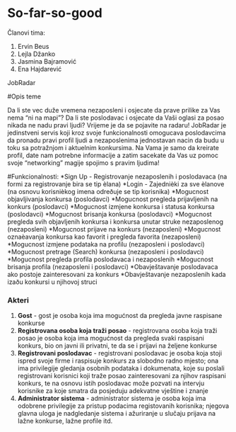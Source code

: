 ﻿# So-far-so-good
 Članovi tima:
 1. Ervin Beus
 2. Lejla Džanko
 3. Jasmina Bajramović
 4. Ena Hajdarević

JobRadar 

#Opis teme

Da li ste vec duže vremena nezaposleni i osjecate da prave prilike za Vas nema “ni na mapi”? Da li ste poslodavac i osjecate da Vaši oglasi za posao nikada ne nadu pravi ljudi?
Vrijeme je da se pojavite na radaru!
JobRadar je jedinstveni servis koji kroz svoje funkcionalnosti omogucava poslodavcima da pronadu pravi profil ljudi a nezaposlenima jednostavan nacin da budu u toku sa potražnjom i aktuelnim konkursima.
Na Vama je samo da kreirate profil, date nam potrebne informacije a zatim sacekate da Vas uz pomoc svoje “networking” magije spojimo s pravim ljudima!

#Funkcionalnosti:
*Sign Up - Registrovanje nezaposlenih i poslodavaca (na formi za registrovanje bira se tip èlana)
*Login - Zajednièki za sve èlanove (na osnovu korisnièkog imena odreðuje se tip korisnika)
*Mogucnost objavljivanja konkursa (poslodavci)
*Mogucnost pregleda prijavljenih na konkurs (poslodavci)
*Mogucnost izmjene konkursa i statusa konkursa (poslodavci)
*Mogucnost brisanja konkursa (poslodavci)
*Mogucnost pregleda svih objavljenih konkursa i konkursa unutar struke nezaposlenog (nezaposleni)
*Mogucnost prijave na konkurs (nezaposleni)
*Mogucnost oznaèavanja konkursa kao favorit i pregleda favorita (nezaposleni)
*Mogucnost izmjene podataka na profilu (nezaposleni i poslodavci)
*Mogucnost pretrage (Search) konkursa (nezaposleni i poslodavci)
*Mogucnost pregleda profila poslodavaca i nezaposlenih
*Mogucnost brisanja profila (nezaposleni i poslodavci)
*Obavještavanje poslodavaca ako postoje zainteresovani za konkurs
*Obavještavanje nezaposlenih kada izaðu konkursi u njihovoj struci

 
### Akteri

1. **Gost** - gost je osoba koja ima mogućnost da pregleda javne raspisane konkurse 
2. **Registrovana osoba koja traži posao** - registrovana osoba koja traži posao je osoba koja ima mogućnost da pregleda svaki raspisani konkurs, bio on javni ili privatni, te da se i prijavi na željene konkurse
3. **Registrovani poslodavac** - registrovani poslodavac je osoba koja stoji ispred svoje firme i raspisuje konkurs za slobodno radno mjesto; ona ima privilegije gledanja osobnih podataka i dokumenata, koje su poslali registrovani korisnici koji traže posao zainteresovani za njihov raspisani konkurs, te na osnovu istih poslodavac može pozvati na intervju korisnike za koje smatra da posjeduju adekvatne vještine i znanje
4. **Administrator sistema** - administrator sistema je osoba koja ima odobrene privilegije za pristup podacima registovanih korisnika; njegova glavna uloga je nadgledanje sistema i ažuriranje u slučaju prijava na lažne konkurse, lažne profile itd.
